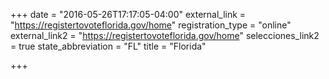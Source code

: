 +++
date = "2016-05-26T17:17:05-04:00"
external_link = "https://registertovoteflorida.gov/home"
registration_type = "online"
external_link2 = "https://registertovoteflorida.gov/home"
selecciones_link2 = true 
state_abbreviation = "FL"
title = "Florida"

+++

